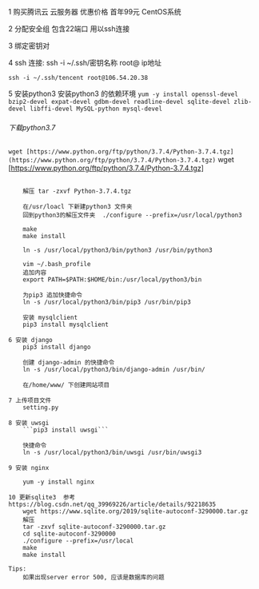 1 购买腾讯云  云服务器  优惠价格 首年99元  CentOS系统

2 分配安全组 包含22端口 用以ssh连接

3 绑定密钥对

4 ssh 连接: ssh -i ~/.ssh/密钥名称  root@ ip地址 

    ssh -i ~/.ssh/tencent root@106.54.20.38

5 安装python3
    安装python3 的依赖环境 
    ```yum -y install openssl-devel bzip2-devel expat-devel gdbm-devel readline-devel sqlite-devel zlib-devel libffi-devel MySQL-python mysql-devel```

###### 下载python3.7

```wget [https://www.python.org/ftp/python/3.7.4/Python-3.7.4.tgz](https://www.python.org/ftp/python/3.7.4/Python-3.7.4.tgz)```
wget [https://www.python.org/ftp/python/3.7.4/Python-3.7.4.tgz]
```

    解压 tar -zxvf Python-3.7.4.tgz
    
    在/usr/loacl 下新建python3 文件夹
    回到python3的解压文件夹  ./configure --prefix=/usr/local/python3
    
    make
    make install
    
    ln -s /usr/local/python3/bin/python3 /usr/bin/python3
    
    vim ~/.bash_profile
    追加内容
    export PATH=$PATH:$HOME/bin:/usr/local/python3/bin
    
    为pip3 追加快捷命令
    ln -s /usr/local/python3/bin/pip3 /usr/bin/pip3
    
    安装 mysqlclient
    pip3 install mysqlclient

6 安装 django
    pip3 install django

    创建 django-admin 的快捷命令
    ln -s /usr/local/python3/bin/django-admin /usr/bin/
    
    在/home/www/ 下创建网站项目

7 上传项目文件
    setting.py 

8 安装 uwsgi 
    ```pip3 install uwsgi```

    快捷命令
    ln -s /usr/local/python3/bin/uwsgi /usr/bin/uwsgi3

9 安装 nginx

    yum -y install nginx 

10 更新sqlite3  参考 https://blog.csdn.net/qq_39969226/article/details/92218635
    wget https://www.sqlite.org/2019/sqlite-autoconf-3290000.tar.gz
    解压
    tar -zxvf sqlite-autoconf-3290000.tar.gz
    cd sqlite-autoconf-3290000
    ./configure --prefix=/usr/local
    make
    make install

Tips:
    如果出现server error 500, 应该是数据库的问题

